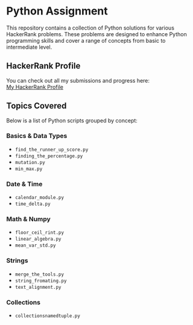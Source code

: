 # Python Assignment

This repository contains a collection of Python solutions for various HackerRank problems. These problems are designed to enhance Python programming skills and cover a range of concepts from basic to intermediate level.

##  HackerRank Profile

You can check out all my submissions and progress here:  
[My HackerRank Profile](https://www.hackerrank.com/profile/divakar_c1)

##  Topics Covered

Below is a list of Python scripts grouped by concept:

###  Basics & Data Types
- `find_the_runner_up_score.py`  
- `finding_the_percentage.py`  
- `mutation.py`  
- `min_max.py`

###  Date & Time
- `calendar_module.py`  
- `time_delta.py`

###  Math & Numpy
- `floor_ceil_rint.py`  
- `linear_algebra.py`  
- `mean_var_std.py`

###  Strings
- `merge_the_tools.py`  
- `string_fromating.py`  
- `text_alignment.py`

###  Collections
- `collectionsnamedtuple.py`

